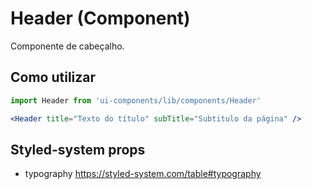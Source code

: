 # Header (Component)

Componente de cabeçalho.

## Como utilizar

```js
import Header from 'ui-components/lib/components/Header'
```

```jsx
<Header title="Texto do título" subTitle="Subtitulo da página" />
```

## Styled-system props

- typography https://styled-system.com/table#typography
